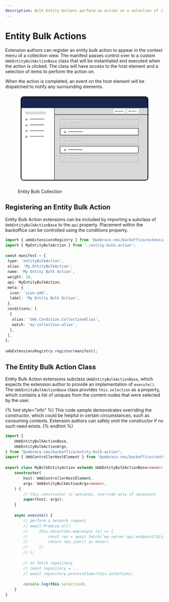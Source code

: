 ```yaml
---
description: Bulk Entity Actions perform an action on a selection of items.
---
```


# Entity Bulk Actions

Extension authors can register an entity bulk action to appear in the context menu of a collection view. The manifest passes control over to a custom `UmbEntityBulkActionBase` class that will be instantiated and executed when the action is clicked. The class will have access to the host element and a selection of items to perform the action on.

When the action is completed, an event on the host element will be dispatched to notify any surrounding elements.

<figure><img src="../../../.gitbook/assets/entity-bulk-action-collection-menu.svg" alt=""><figcaption><p>Entity Bulk Collection</p></figcaption></figure>

## Registering an Entity Bulk Action <a href="#registering-an-entity-bulk-action" id="registering-an-entity-bulk-action"></a>

Entity Bulk Action extensions can be included by importing a subclass of `UmbEntityBulkActionBase` to the `api` property. Placement within the backoffice can be controlled using the conditions property.

```typescript
import { umbExtensionsRegistry } from '@umbraco-cms/backoffice/extension-registry';
import { MyEntityBulkAction } from './entity-bulk-action';

const manifest = {
 type: 'entityBulkAction',
 alias: 'My.EntityBulkAction',
 name: 'My Entity Bulk Action',
 weight: 10,
 api: MyEntityBulkAction,
 meta: {
  icon: 'icon-add',
  label: 'My Entity Bulk Action',
 },
 conditions: [
  {
   alias: 'Umb.Condition.CollectionAlias',
   match: 'my-collection-alias',
  },
 ],
};

umbExtensionsRegistry.register(manifest);
```

## The Entity Bulk Action Class <a href="#the-entity-bulk-action-class" id="the-entity-bulk-action-class"></a>

Entity Bulk Action extensions subclass `UmbEntityBulkActionBase`, which expects the extension author to provide an implementation of `execute()`. The `UmbEntityBulkActionBase` class provides `this.selection` as a property, which contains a list of uniques from the content nodes that were selected by the user.

{% hint style="info" %}
This code sample demonstrates overriding the constructor, which could be helpful in certain circumstances, such as consuming contexts. Extension authors can safely omit the constructor if no such need exists.
{% endhint %}

```typescript
import {
    UmbEntityBulkActionBase,
    UmbEntityBulkActionArgs,
} from "@umbraco-cms/backoffice/entity-bulk-action";
import { UmbControllerHostElement } from "@umbraco-cms/backoffice/controller-api";

export class MyBulkEntityAction extends UmbEntityBulkActionBase<never> {
    constructor(
        host: UmbControllerHostElement,
        args: UmbEntityBulkActionArgs<never>,
    ) {
        // this constructor is optional, override only if necessary
        super(host, args);
    }

    async execute() {
        // perform a network request
        // await Promise.all(
        //     this.selection.map(async (x) => {
        //         const res = await fetch(`my-server-api-endpoint/${x}`);
        //         return res.json() as never;
        //     })
        // );

        // or fetch repository
        // const repository = ...
        // await repository.processItems(this.selection);
        
        console.log(this.selection);
    }
}
```
